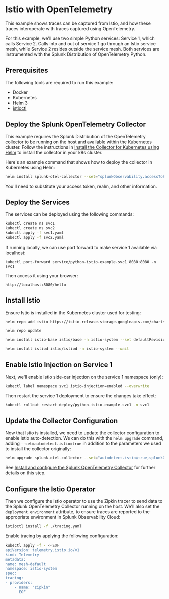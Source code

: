 # Istio with OpenTelemetry 

This example shows traces can be captured from Istio, and how these traces interoperate 
with traces captured using OpenTelemetry. 

For this example, we'll use two simple Python services:  Service 1, which calls Service 2. 
Calls into and out of service 1 go through an Istio service mesh, while Service 2 
resides outside the service mesh.  Both services are instrumented with the Splunk
Distribution of OpenTelemetry Python. 

## Prerequisites

The following tools are required to run this example: 

* Docker
* Kubernetes
* Helm 3
* [istioctl](https://istio.io/latest/docs/ops/diagnostic-tools/istioctl/)

## Deploy the Splunk OpenTelemetry Collector

This example requires the Splunk Distribution of the OpenTelemetry collector to
be running on the host and available within the Kubernetes cluster.  Follow the
instructions in [Install the Collector for Kubernetes using Helm](https://docs.splunk.com/observability/en/gdi/opentelemetry/collector-kubernetes/install-k8s.html)
to install the collector in your k8s cluster.


Here's an example command that shows how to deploy the collector in Kubernetes using Helm:

``` bash
helm install splunk-otel-collector --set="splunkObservability.accessToken=<Access Token>,clusterName=<Cluster Name>,splunkObservability.realm=<Realm>,gateway.enabled=false,splunkPlatform.endpoint=https://<HEC URL>:443/services/collector/event,splunkPlatform.token=<HEC token>,splunkPlatform.index=<Index>,splunkObservability.profilingEnabled=true,environment=<Environment Name>" splunk-otel-collector-chart/splunk-otel-collector
```

You'll need to substitute your access token, realm, and other information.

## Deploy the Services 

The services can be deployed using the following commands: 

``` bash
kubectl create ns svc1
kubectl create ns svc2
kubectl apply -f svc1.yaml
kubectl apply -f svc2.yaml
```

If running locally, we can use port forward to make service 1 available via localhost:

````
kubectl port-forward service/python-istio-example-svc1 8080:8080 -n svc1
````

Then access it using your browser: 

````
http://localhost:8080/hello
````

## Install Istio

Ensure Istio is installed in the Kubernetes cluster used for testing: 

``` bash
helm repo add istio https://istio-release.storage.googleapis.com/charts

helm repo update

helm install istio-base istio/base -n istio-system --set defaultRevision=default --create-namespace

helm install istiod istio/istiod -n istio-system --wait
```

## Enable Istio Injection on Service 1

Next, we'll enable Istio side-car injection on the service 1 namespace (only): 

``` bash
kubectl label namespace svc1 istio-injection=enabled --overwrite
```

Then restart the service 1 deployment to ensure the changes take effect: 

``` bash
kubectl rollout restart deploy/python-istio-example-svc1 -n svc1
```

## Update the Collector Configuration

Now that Istio is installed, we need to update the collector configuration 
to enable Istio auto-detection.  We can do this with the `helm upgrade` command, 
adding `--set=autodetect.istio=true` in addition to the parameters we used 
to install the collector originally: 

``` bash
helm upgrade splunk-otel-collector --set="autodetect.istio=true,splunkObservability.accessToken=<Access Token>,clusterName=<Cluster Name>,splunkObservability.realm=<Realm>,gateway.enabled=false,splunkPlatform.endpoint=https://<HEC URL>:443/services/collector/event,splunkPlatform.token=<HEC token>,splunkPlatform.index=<Index>,splunkObservability.profilingEnabled=true,environment=<Environment Name>" splunk-otel-collector-chart/splunk-otel-collector
```

See [Install and configure the Splunk OpenTelemetry Collector](https://docs.splunk.com/observability/en/gdi/get-data-in/application/istio/istio.html) 
for further details on this step. 

## Configure the Istio Operator

Then we configure the Istio operator to use the Zipkin tracer to send
data to the Splunk OpenTelemetry Collector running on the host.  We'll also 
set the `deployment.environment` attribute, to ensure traces are reported to the
appropriate environment in Splunk Observability Cloud: 

``` bash
istioctl install -f ./tracing.yaml
```
Enable tracing by applying the following configuration:

``` bash
kubectl apply -f - <<EOF
apiVersion: telemetry.istio.io/v1
kind: Telemetry
metadata:
name: mesh-default
namespace: istio-system
spec:
tracing:
- providers:
    - name: "zipkin"
      EOF
```
